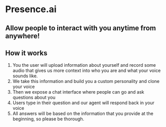 # Presence.ai
## Allow people to interact with you anytime from anywhere!


## How it works
1. You the user will upload information about yourself and record some audio that gives us more context into who you are and what your voice sounds like.
2. We take this information and build you a custom personality and clone your voice
3. Then we expose a chat interface where people can go and ask questions about you
4. Users type in their question and our agent will respond back in your voice
5. All answers will be based on the information that you provide at the beginning, so please be thorough.

